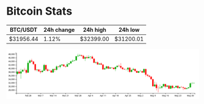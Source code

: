 # Bitcoin Stats

BTC/USDT|24h change|24h high|24h low|
|---|---|---|---|
|$31956.44|1.12%|$32399.00|$31200.01|

<img src="./chart.svg">
